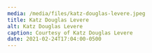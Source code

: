 ```yaml
---
media: /media/files/katz-douglas-levere.jpeg
title: Katz Douglas Levere
alt: Katz Douglas Levere
caption: Courtesy of Katz Douglas Levere
date: 2021-02-24T17:04:00-0500
---
```

